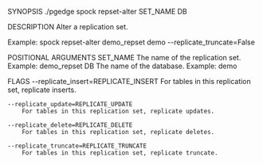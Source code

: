 
SYNOPSIS
    ./pgedge spock repset-alter SET_NAME DB <flags>

DESCRIPTION
    Alter a replication set. 

Example: spock repset-alter demo_repset demo --replicate_truncate=False

POSITIONAL ARGUMENTS
    SET_NAME
        The name of the replication set. Example: demo_repset
    DB
        The name of the database. Example: demo

FLAGS
    --replicate_insert=REPLICATE_INSERT
        For tables in this replication set, replicate inserts.
    
    --replicate_update=REPLICATE_UPDATE
        For tables in this replication set, replicate updates.
    
    --replicate_delete=REPLICATE_DELETE
        For tables in this replication set, replicate deletes.
    
    --replicate_truncate=REPLICATE_TRUNCATE
        For tables in this replication set, replicate truncate.
    
